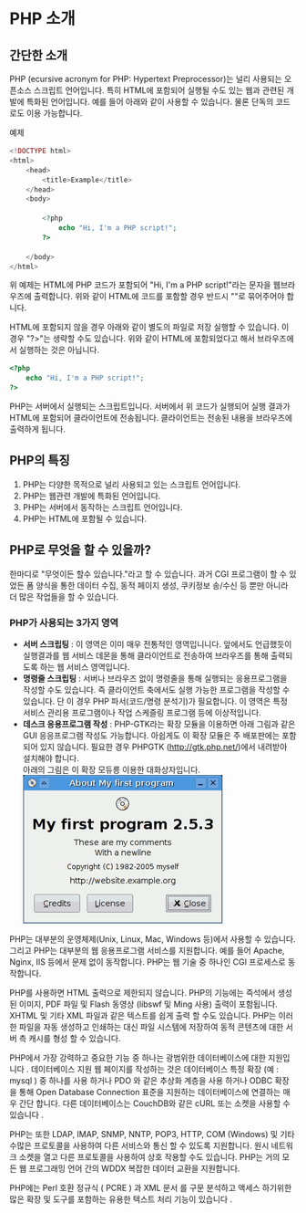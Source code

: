 # PHP 소개

## 간단한 소개
PHP (ecursive acronym for PHP: Hypertext Preprocessor)는 널리 사용되는 오픈소스 스크립트 언어입니다. 특히 HTML에 포함되어 실행될 수도 있는 웹과 관련된 개발에 특화된 언어입니다.
예를 들어 아래와 같이 사용할 수 있습니다. 물론 단독의 코드로도 이용 가능합니다.

예제
```php
<!DOCTYPE html>
<html>
    <head>
        <title>Example</title>
    </head>
    <body>

        <?php
            echo "Hi, I'm a PHP script!";
        ?>

    </body>
</html>
```

위 예제는 HTML에 PHP 코드가 포함되어 "Hi, I'm a PHP script!"라는 문자을 웹브라우즈에 출력합니다.
위와 같이 HTML에 코드를 포함할 경우 반드시 "<?php"와 "?>"로 묶어주어야 합니다.

HTML에 포함되지 않을 경우 아래와 같이 별도의 파일로 저장 실행할 수 있습니다. 이 경우 "?>"는 생략할 수도 있습니다.
위와 같이 HTML에 포함되었다고 해서 브라우즈에서 실행하는 것은 아닙니다.
```php
<?php
    echo "Hi, I'm a PHP script!";
?>
```
PHP는 서버에서 실행되는 스크립트입니다. 서버에서 위 코드가 실행되어 실행 결과가 HTML에 포함되어 클라이언트에 전송됩니다. 클라이언트는 전송된 내용을 브라우즈에 출력하게 됩니다.

## PHP의 특징
1. PHP는 다양한 목적으로 널리 사용되고 있는 스크립트 언어입니다.
2. PHP는 웹관련 개발에 특화된 언어입니다.
3. PHP는 서버에서 동작하는 스크립트 언어입니다.
4. PHP는 HTML에 포함될 수 있습니다.

## PHP로 무엇을 할 수 있을까?
한마디로 "무엇이든 할수 있습니다."라고 할 수 있습니다. 과거 CGI 프로그램이 할 수 있었든 폼 양식을 통한 데이터 수집, 동적 페이지 생성, 쿠키정보 송/수신 등 뿐만 아니라 더 많은 작업들을 할 수 있습니다.

### PHP가 사용되는 3가지 영역
* **서버 스크립팅** : 이 영역은 이미 매우 전통적인 영역입니니다. 앞에서도 언급했듯이 실행결과를 웹 서비스 데몬을 통해 클라이언트로 전송하여 브라우즈를 통해 출력되도록 하는 웹 서비스 영역입니다.
* **명령줄 스크립팅** : 서버나 브라우즈 없이 명령줄을 통해 실행되는 응용프로그램을 작성할 수도 있습니다. 즉 클라이언트 축에서도 실행 가능한 프로그램을 작성할 수 있습니다. 단 이 경우 PHP 파서(코드/명령 분석기)가 필요합니다. 이 영역은 특정 서비스 관리용 프로그램이나 작업 스케즐링 프로그램 등에 이상적입니다.
* **데스크 응용프로그램 작성** : PHP-GTK라는 확장 모듈을 이용하면 아래 그림과 같은 GUI 응응프로그램 작성도 가능합니다. 아쉽게도 이 확장 모듈은 주 배포판에는 포함되어 있지 않습니다. 필요한 경우 PHPGTK (http://gtk.php.net/)에서 내려받아 설치해야 합니다.<br/>아래의 그림은 이 확장 모듀릉 이용한 대화상자입니다.<br/>![PHP GTK](./images/gtkaboutdialog.png)

PHP는 대부분의 운영체제(Unix, Linux, Mac, Windows 등)에서 사용할 수 있습니다. 그리고 PHP는 대부분의 웹 응용프로그램 서비스를 지원합니다. 예를 들어 Apache, Nginx, IIS 등에서 문제 없이 동작합니다. PHP는 웹 기술 중 하나인 CGI 프로세스로 동작합니다.

PHP를 사용하면 HTML 출력으로 제한되지 않습니다. PHP의 기능에는 즉석에서 생성 된 이미지, PDF 파일 및 Flash 동영상 (libswf 및 Ming 사용) 출력이 포함됩니다. XHTML 및 기타 XML 파일과 같은 텍스트를 쉽게 출력 할 수도 있습니다. PHP는 이러한 파일을 자동 생성하고 인쇄하는 대신 파일 시스템에 저장하여 동적 콘텐츠에 대한 서버 측 캐시를 형성 할 수 있습니다.

PHP에서 가장 강력하고 중요한 기능 중 하나는 광범위한 데이터베이스에 대한 지원입니다 . 데이터베이스 지원 웹 페이지를 작성하는 것은 데이터베이스 특정 확장 (예 : mysql ) 중 하나를 사용 하거나 PDO 와 같은 추상화 계층을 사용 하거나 ODBC 확장을 통해 Open Database Connection 표준을 지원하는 데이터베이스에 연결하는 매우 간단 합니다. 다른 데이터베이스는 CouchDB와 같은 cURL 또는 소켓을 사용할 수 있습니다 .

PHP는 또한 LDAP, IMAP, SNMP, NNTP, POP3, HTTP, COM (Windows) 및 기타 수많은 프로토콜을 사용하여 다른 서비스와 통신 할 수 있도록 지원합니다. 원시 네트워크 소켓을 열고 다른 프로토콜을 사용하여 상호 작용할 수도 있습니다. PHP는 거의 모든 웹 프로그래밍 언어 간의 WDDX 복잡한 데이터 교환을 지원합니다.

PHP에는 Perl 호환 정규식 ( PCRE ) 과 XML 문서 를 구문 분석하고 액세스 하기위한 많은 확장 및 도구를 포함하는 유용한 텍스트 처리 기능이 있습니다 .

